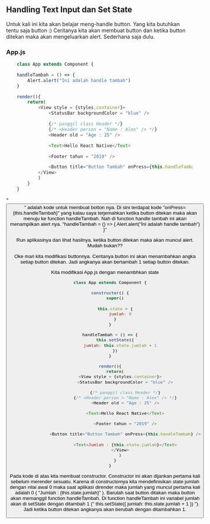 ## Handling Text Input dan Set State

Untuk kali ini kita akan belajar meng-handle button. Yang kita butuhkan tentu saja button :)
Ceritanya kita akan membuat button dan ketika button ditekan maka akan mengeluarkan alert. Sederhana saja dulu.


### App.js
```javascript
    class App extends Component {

    handleTambah = () => {
        Alert.alert("Ini adalah handle tambah")
    }

    render(){
        return(
            <View style = {styles.container}>
                <StatusBar backgroundColor = "blue" />

                {/* panggil class Header */}
                {/* <Header person = "Name : Alex" /> */}
                <Header old = "Age : 25" />

                <Text>Hello React Native</Text>

                <Footer tahun = "2019" />

                <Button title="Button Tambah" onPress={this.handleTambah} />
            </View>
            )
        }
    }
```

"<Button title="Button Tambah" onPress={this.handleTambah} />" adalah kode untuk membuat botton nya. Di sini terdapat kode "onPress={this.handleTambah}" yang kalau saya terjemahkan ketika button ditekan maka akan menuju ke function handleTambah. Nah di function handle tambah ini akan menampilkan alert nya. "handleTambah = () => { Alert.alert("Ini adalah handle tambah") }"

Run aplikasinya dan lihat hasilnya, ketika button ditekan maka akan muncul alert. Mudah bukan??

Oke mari kita modifikasi buttonnya. Ceritanya button ini akan menambahkan angka setiap button ditekan. Jadi angkanya akan bertambah 1 setiap button ditekan.

Kita modifikasi App.js dengan menambhkan state
```javascript
    class App extends Component {

    constructor() {
        super()

        this.state = {
            jumlah: 0
        }
    }

    handleTambah = () => {
        this.setState({
            jumlah: this.state.jumlah + 1
        })
    }

    render(){
        return(
            <View style = {styles.container}>
                <StatusBar backgroundColor = "blue" />

                {/* panggil class Header */}
                {/* <Header person = "Name : Alex" /> */}
                <Header old = "Age : 25" />

                <Text>Hello React Native</Text>

                <Footer tahun = "2019" />

                <Button title="Button Tambah" onPress={this.handleTambah} />

                <Text>Jumlah : {this.state.jumlah}</Text>
            </View>
            )
        }
    }
```
Pada kode di atas kita membuat constructor. Constructor ini akan dijankan pertama kali sebelum merender sesuatu.
Karena di constructornya kita mendefinisikan state jumlah dengan nilai awal 0 maka saat aplikasi dirender maka jumlah yang muncul pertama kali adalah 0 ( "<Text>Jumlah : {this.state.jumlah}</Text>" ). Barulah saat button ditakan maka button akan memanggil function handleTambah. Di function handleTambah ini variabel jumlah akan di setState dengan ditambah 1 (" this.setState({ jumlah: this.state.jumlah + 1 }) "). Jadi ketika button ditekan angkanya akan berubah dengan ditambahkan 1.